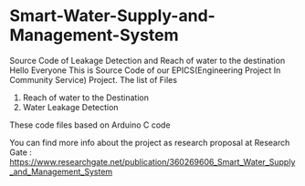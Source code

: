# Smart-Water-Supply-and-Management-System
Source Code of Leakage Detection and Reach of water to the destination
Hello Everyone This is Source Code of our EPICS(Engineering Project In Community Service) Project.
The list of Files
1. Reach of water to the Destination
2. Water Leakage Detection

These code files based on Arduino C code

You can find more info about the project as research proposal at Research Gate :
https://www.researchgate.net/publication/360269606_Smart_Water_Supply_and_Management_System
